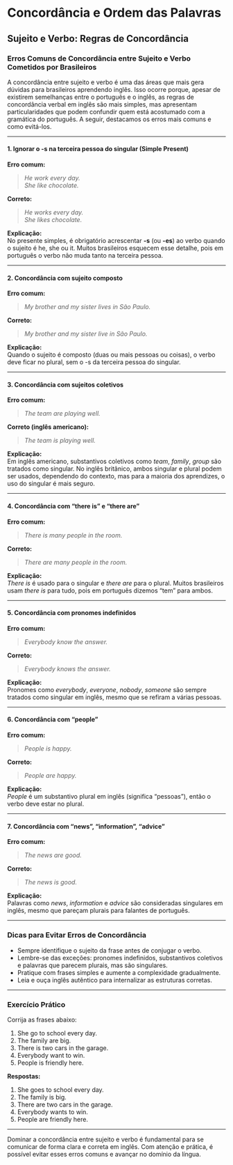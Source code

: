 
# Concordância e Ordem das Palavras

## Sujeito e Verbo: Regras de Concordância

### Erros Comuns de Concordância entre Sujeito e Verbo Cometidos por Brasileiros

A concordância entre sujeito e verbo é uma das áreas que mais gera dúvidas para brasileiros aprendendo inglês. Isso ocorre porque, apesar de existirem semelhanças entre o português e o inglês, as regras de concordância verbal em inglês são mais simples, mas apresentam particularidades que podem confundir quem está acostumado com a gramática do português. A seguir, destacamos os erros mais comuns e como evitá-los.

---

#### 1. **Ignorar o -s na terceira pessoa do singular (Simple Present)**

**Erro comum:**  
> *He work every day.*  
> *She like chocolate.*

**Correto:**  
> *He works every day.*  
> *She likes chocolate.*

**Explicação:**  
No presente simples, é obrigatório acrescentar **-s** (ou **-es**) ao verbo quando o sujeito é he, she ou it. Muitos brasileiros esquecem esse detalhe, pois em português o verbo não muda tanto na terceira pessoa.

---

#### 2. **Concordância com sujeito composto**

**Erro comum:**  
> *My brother and my sister lives in São Paulo.*

**Correto:**  
> *My brother and my sister live in São Paulo.*

**Explicação:**  
Quando o sujeito é composto (duas ou mais pessoas ou coisas), o verbo deve ficar no plural, sem o -s da terceira pessoa do singular.

---

#### 3. **Concordância com sujeitos coletivos**

**Erro comum:**  
> *The team are playing well.*

**Correto (inglês americano):**  
> *The team is playing well.*

**Explicação:**  
Em inglês americano, substantivos coletivos como *team*, *family*, *group* são tratados como singular. No inglês britânico, ambos singular e plural podem ser usados, dependendo do contexto, mas para a maioria dos aprendizes, o uso do singular é mais seguro.

---

#### 4. **Concordância com “there is” e “there are”**

**Erro comum:**  
> *There is many people in the room.*

**Correto:**  
> *There are many people in the room.*

**Explicação:**  
*There is* é usado para o singular e *there are* para o plural. Muitos brasileiros usam *there is* para tudo, pois em português dizemos “tem” para ambos.

---

#### 5. **Concordância com pronomes indefinidos**

**Erro comum:**  
> *Everybody know the answer.*

**Correto:**  
> *Everybody knows the answer.*

**Explicação:**  
Pronomes como *everybody*, *everyone*, *nobody*, *someone* são sempre tratados como singular em inglês, mesmo que se refiram a várias pessoas.

---

#### 6. **Concordância com “people”**

**Erro comum:**  
> *People is happy.*

**Correto:**  
> *People are happy.*

**Explicação:**  
*People* é um substantivo plural em inglês (significa “pessoas”), então o verbo deve estar no plural.

---

#### 7. **Concordância com “news”, “information”, “advice”**

**Erro comum:**  
> *The news are good.*

**Correto:**  
> *The news is good.*

**Explicação:**  
Palavras como *news*, *information* e *advice* são consideradas singulares em inglês, mesmo que pareçam plurais para falantes de português.

---

### **Dicas para Evitar Erros de Concordância**

- Sempre identifique o sujeito da frase antes de conjugar o verbo.
- Lembre-se das exceções: pronomes indefinidos, substantivos coletivos e palavras que parecem plurais, mas são singulares.
- Pratique com frases simples e aumente a complexidade gradualmente.
- Leia e ouça inglês autêntico para internalizar as estruturas corretas.

---

### **Exercício Prático**

Corrija as frases abaixo:

1. She go to school every day.
2. The family are big.
3. There is two cars in the garage.
4. Everybody want to win.
5. People is friendly here.

**Respostas:**

1. She goes to school every day.
2. The family is big.
3. There are two cars in the garage.
4. Everybody wants to win.
5. People are friendly here.

---

Dominar a concordância entre sujeito e verbo é fundamental para se comunicar de forma clara e correta em inglês. Com atenção e prática, é possível evitar esses erros comuns e avançar no domínio da língua.
```
